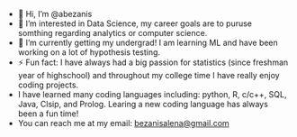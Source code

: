 - 👋 Hi, I’m @abezanis
- 👀 I’m interested in Data Science, my career goals are to puruse somthing regarding analytics or computer science. 
- 🌱 I’m currently getting my undergrad! I am learning ML and have been working on a lot of hypothesis testing.
- ⚡ Fun fact: I have always had a big passion for statistics (since freshman year of highschool) and throughout my college time I have really enjoy coding projects.
- I have learned many coding languages including: python, R, c/c++, SQL, Java, Clsip, and Prolog. Learing a new coding language has always been a fun time!
- You can reach me at my email: bezanisalena@gmail.com
  

<!---
abezanis/abezanis is a ✨ special ✨ repository because its `README.md` (this file) appears on your GitHub profile.
You can click the Preview link to take a look at your changes.
--->
